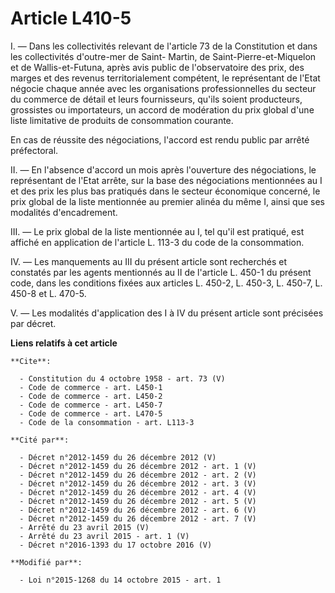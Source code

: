 # Article L410-5

I. ― Dans les collectivités relevant de l'article 73 de la Constitution et dans les collectivités d'outre-mer de Saint-
Martin, de Saint-Pierre-et-Miquelon et de Wallis-et-Futuna, après avis public de l'observatoire des prix, des marges et des
revenus territorialement compétent, le représentant de l'Etat négocie chaque année avec les organisations professionnelles du
secteur du commerce de détail et leurs fournisseurs, qu'ils soient producteurs, grossistes ou importateurs, un accord de
modération du prix global d'une liste limitative de produits de consommation courante. 

En cas de réussite des négociations, l'accord est rendu public par arrêté préfectoral. 

II. ― En l'absence d'accord un mois après l'ouverture des négociations, le représentant de l'Etat arrête, sur la base des
négociations mentionnées au I et des prix les plus bas pratiqués dans le secteur économique concerné, le prix global de la
liste mentionnée au premier alinéa du même I, ainsi que ses modalités d'encadrement. 

III. ― Le prix global de la liste mentionnée au I, tel qu'il est pratiqué, est affiché en application de l'article L. 113-3
du code de la consommation. 

IV. ― Les manquements au III du présent article sont recherchés et constatés par les agents mentionnés au II de l'article L.
450-1 du présent code, dans les conditions fixées aux articles L. 450-2, L. 450-3, L. 450-7, L. 450-8 et L. 470-5. 

V. ― Les modalités d'application des I à IV du présent article sont précisées par décret.

**Liens relatifs à cet article**

	**Cite**:

	  - Constitution du 4 octobre 1958 - art. 73 (V)
	  - Code de commerce - art. L450-1
	  - Code de commerce - art. L450-2
	  - Code de commerce - art. L450-7
	  - Code de commerce - art. L470-5
	  - Code de la consommation - art. L113-3

	**Cité par**:

	  - Décret n°2012-1459 du 26 décembre 2012 (V)
	  - Décret n°2012-1459 du 26 décembre 2012 - art. 1 (V)
	  - Décret n°2012-1459 du 26 décembre 2012 - art. 2 (V)
	  - Décret n°2012-1459 du 26 décembre 2012 - art. 3 (V)
	  - Décret n°2012-1459 du 26 décembre 2012 - art. 4 (V)
	  - Décret n°2012-1459 du 26 décembre 2012 - art. 5 (V)
	  - Décret n°2012-1459 du 26 décembre 2012 - art. 6 (V)
	  - Décret n°2012-1459 du 26 décembre 2012 - art. 7 (V)
	  - Arrêté du 23 avril 2015 (V)
	  - Arrêté du 23 avril 2015 - art. 1 (V)
	  - Décret n°2016-1393 du 17 octobre 2016 (V)

	**Modifié par**:

	  - Loi n°2015-1268 du 14 octobre 2015 - art. 1
